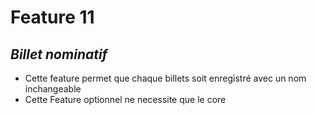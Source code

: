 # Feature 11
## _Billet nominatif_

- Cette feature permet que chaque billets soit enregistré avec un nom inchangeable
- Cette Feature optionnel ne necessite que le core
